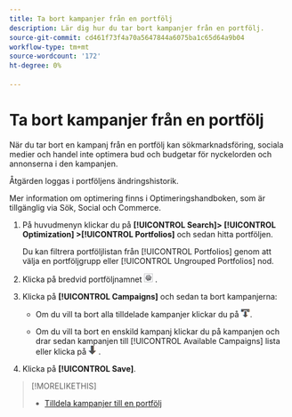 ```yaml
---
title: Ta bort kampanjer från en portfölj
description: Lär dig hur du tar bort kampanjer från en portfölj.
source-git-commit: cd461f73f4a70a5647844a6075ba1c65d64a9b04
workflow-type: tm+mt
source-wordcount: '172'
ht-degree: 0%

---
```


# Ta bort kampanjer från en portfölj

När du tar bort en kampanj från en portfölj kan sökmarknadsföring, sociala medier och handel inte optimera bud och budgetar för nyckelorden och annonserna i den kampanjen.

Åtgärden loggas i portföljens ändringshistorik.

Mer information om optimering finns i Optimeringshandboken, som är tillgänglig via Sök, Social och Commerce.

1. På huvudmenyn klickar du på **[!UICONTROL Search]> [!UICONTROL Optimization] >[!UICONTROL Portfolios]** och sedan hitta portföljen.

   Du kan filtrera portföljlistan från [!UICONTROL Portfolios] genom att välja en portföljgrupp eller [!UICONTROL Ungrouped Portfolios] nod.

1. Klicka på bredvid portföljnamnet ![Knappen Visa/redigera inställningar](/help/search-social-commerce/assets/settings.png "Knappen Visa/redigera inställningar") .

1. Klicka på **[!UICONTROL Campaigns]** och sedan ta bort kampanjerna:

   * Om du vill ta bort alla tilldelade kampanjer klickar du på ![Ta bort alla kampanjer från portföljen](/help/search-social-commerce/assets/arrow-remove-all.png "Ta bort alla kampanjer från portföljen").

   * Om du vill ta bort en enskild kampanj klickar du på kampanjen och drar sedan kampanjen till [!UICONTROL Available Campaigns] lista eller klicka på ![Ta bort kampanj från portfölj](/help/search-social-commerce/assets/arrow-remove.png "Ta bort kampanj från portfölj") .

1. Klicka på **[!UICONTROL Save]**.

>[!MORELIKETHIS]
>
>* [Tilldela kampanjer till en portfölj](/help/search-social-commerce/campaign-management/campaign-assign-to-portfolio.md)

